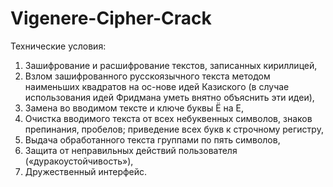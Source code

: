 # Vigenere-Cipher-Crack

Технические условия:
1) Зашифрование и расшифрование текстов, записанных кириллицей,
2) Взлом зашифрованного русскоязычного текста методом наименьших квадратов на ос-нове идей Казиского (в случае использования идей Фридмана уметь внятно объяснить эти идеи),
3) Замена во вводимом тексте и ключе буквы Ё на Е,
4) Очистка вводимого текста от всех небуквенных символов, знаков препинания, пробелов; приведение всех букв к строчному регистру,
5) Выдача обработанного текста группами по пять символов,
6) Защита от неправильных действий пользователя («дуракоустойчивость»),
7) Дружественный интерфейс.
